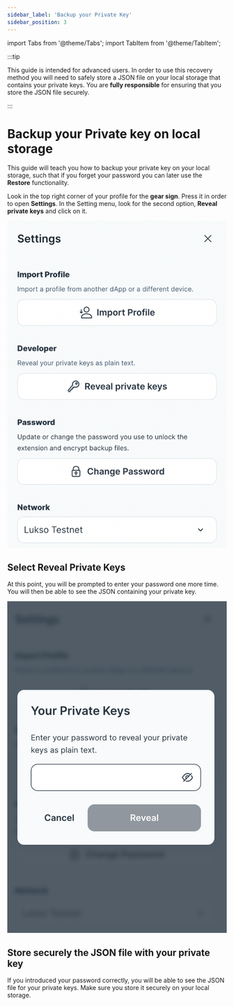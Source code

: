```yaml
---
sidebar_label: 'Backup your Private Key'
sidebar_position: 3
---
```


import Tabs from '@theme/Tabs';
import TabItem from '@theme/TabItem';

:::tip

This guide is intended for advanced users. In order to use this recovery method you will need to safely store a JSON file on your local storage that contains your private keys. You are **fully responsible** for ensuring that you store the JSON file securely.

:::

# Backup your Private key on local storage

This guide will teach you how to backup your private key on your local storage, such that if you forget your password you can later use the **Restore** functionality.

Look in the top right corner of your profile for the **gear sign**. Press it in order to open **Settings**.
In the Setting menu, look for the second option, **Reveal private keys** and click on it.

![Example of Settings Menu](../digital-assets/img/settings-menu.png)

## Select Reveal Private Keys

At this point, you will be prompted to enter your password one more time. You will then be able to see the JSON containing your private key.

![Example of Type Password Field](../digital-assets/img/type-password.png)

## Store securely the JSON file with your private key

If you introduced your password correctly, you will be able to see the JSON file for your private keys. Make sure you store it securely on your local storage.




